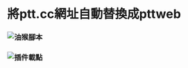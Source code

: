 # 將ptt.cc網址自動替換成pttweb


### ![油猴腳本](https://chrome.google.com/webstore/detail/tampermonkey/dhdgffkkebhmkfjojejmpbldmpobfkfo?hl=zh-TW)

### ![插件載點](https://greasyfork.org/zh-TW/scripts/428955-%E8%87%AA%E5%8B%95%E4%BF%AE%E6%94%B9ptt%E7%B6%B2%E5%9D%80-auto-replace-ptt-url-prefix)
